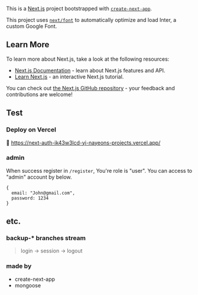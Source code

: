 This is a [Next.js](https://nextjs.org/) project bootstrapped with [`create-next-app`](https://github.com/vercel/next.js/tree/canary/packages/create-next-app).

This project uses [`next/font`](https://nextjs.org/docs/basic-features/font-optimization) to automatically optimize and load Inter, a custom Google Font.

## Learn More

To learn more about Next.js, take a look at the following resources:

- [Next.js Documentation](https://nextjs.org/docs) - learn about Next.js features and API.
- [Learn Next.js](https://nextjs.org/learn) - an interactive Next.js tutorial.

You can check out [the Next.js GitHub repository](https://github.com/vercel/next.js/) - your feedback and contributions are welcome!

## Test

### Deploy on Vercel

📎 https://next-auth-ik43w3lcd-yi-nayeons-projects.vercel.app/

### admin

When success register in `/register`, You're role is "user".
You can access to "admin" account by below.

```
{
  email: "John@gmail.com",
  password: 1234
}
```

## etc.

### backup-\* branches stream

> login → session → logout

### made by

- create-next-app
- mongoose
